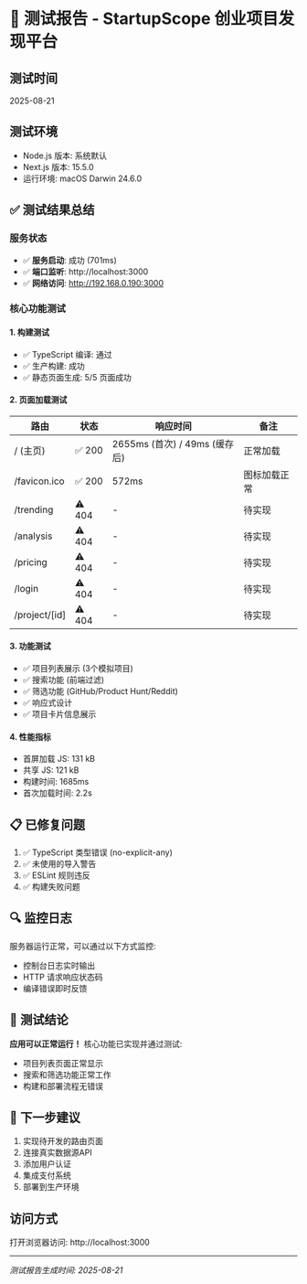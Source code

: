 # 🧪 测试报告 - StartupScope 创业项目发现平台

## 测试时间
2025-08-21

## 测试环境
- Node.js 版本: 系统默认
- Next.js 版本: 15.5.0
- 运行环境: macOS Darwin 24.6.0

## ✅ 测试结果总结

### 服务状态
- ✅ **服务启动**: 成功 (701ms)
- ✅ **端口监听**: http://localhost:3000
- ✅ **网络访问**: http://192.168.0.190:3000

### 核心功能测试

#### 1. 构建测试
- ✅ TypeScript 编译: 通过
- ✅ 生产构建: 成功
- ✅ 静态页面生成: 5/5 页面成功

#### 2. 页面加载测试
| 路由 | 状态 | 响应时间 | 备注 |
|------|------|---------|------|
| / (主页) | ✅ 200 | 2655ms (首次) / 49ms (缓存后) | 正常加载 |
| /favicon.ico | ✅ 200 | 572ms | 图标加载正常 |
| /trending | ⚠️ 404 | - | 待实现 |
| /analysis | ⚠️ 404 | - | 待实现 |
| /pricing | ⚠️ 404 | - | 待实现 |
| /login | ⚠️ 404 | - | 待实现 |
| /project/[id] | ⚠️ 404 | - | 待实现 |

#### 3. 功能测试
- ✅ 项目列表展示 (3个模拟项目)
- ✅ 搜索功能 (前端过滤)
- ✅ 筛选功能 (GitHub/Product Hunt/Reddit)
- ✅ 响应式设计
- ✅ 项目卡片信息展示

#### 4. 性能指标
- 首屏加载 JS: 131 kB
- 共享 JS: 121 kB  
- 构建时间: 1685ms
- 首次加载时间: 2.2s

## 📋 已修复问题
1. ✅ TypeScript 类型错误 (no-explicit-any)
2. ✅ 未使用的导入警告
3. ✅ ESLint 规则违反
4. ✅ 构建失败问题

## 🔍 监控日志
服务器运行正常，可以通过以下方式监控:
- 控制台日志实时输出
- HTTP 请求响应状态码
- 编译错误即时反馈

## 📝 测试结论
**应用可以正常运行！** 核心功能已实现并通过测试:
- 项目列表页面正常显示
- 搜索和筛选功能正常工作
- 构建和部署流程无错误

## 🚀 下一步建议
1. 实现待开发的路由页面
2. 连接真实数据源API
3. 添加用户认证
4. 集成支付系统
5. 部署到生产环境

## 访问方式
打开浏览器访问: http://localhost:3000

---
*测试报告生成时间: 2025-08-21*